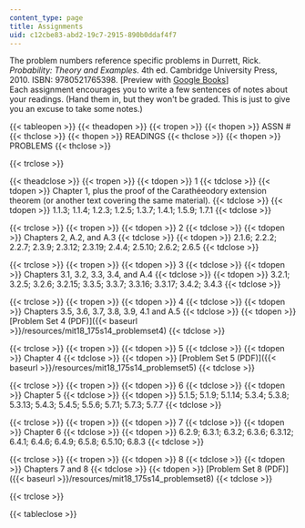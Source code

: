 ```yaml
---
content_type: page
title: Assignments
uid: c12cbe83-abd2-19c7-2915-890b0ddaf4f7
---
```


The problem numbers reference specific problems in Durrett, Rick. _Probability: Theory and Examples_. 4th ed. Cambridge University Press, 2010. ISBN: 9780521765398. \[Preview with [Google Books](http://books.google.com/books?id=evbGTPhuvSoC&pg=PAfrontcover)\]  
Each assignment encourages you to write a few sentences of notes about your readings. (Hand them in, but they won't be graded. This is just to give you an excuse to take some notes.)

{{< tableopen >}}
{{< theadopen >}}
{{< tropen >}}
{{< thopen >}}
ASSN #
{{< thclose >}}
{{< thopen >}}
READINGS
{{< thclose >}}
{{< thopen >}}
PROBLEMS
{{< thclose >}}

{{< trclose >}}

{{< theadclose >}}
{{< tropen >}}
{{< tdopen >}}
1
{{< tdclose >}}
{{< tdopen >}}
Chapter 1, plus the proof of the Carathéeodory extension theorem (or another text covering the same material).
{{< tdclose >}}
{{< tdopen >}}
1.1.3; 1.1.4; 1.2.3; 1.2.5; 1.3.7; 1.4.1; 1.5.9; 1.7.1
{{< tdclose >}}

{{< trclose >}}
{{< tropen >}}
{{< tdopen >}}
2
{{< tdclose >}}
{{< tdopen >}}
Chapters 2, A.2, and A.3
{{< tdclose >}}
{{< tdopen >}}
2.1.6; 2.2.2; 2.2.7; 2.3.9; 2.3.12; 2.3.19; 2.4.4; 2.5.10; 2.6.2; 2.6.5
{{< tdclose >}}

{{< trclose >}}
{{< tropen >}}
{{< tdopen >}}
3
{{< tdclose >}}
{{< tdopen >}}
Chapters 3.1, 3.2, 3.3, 3.4, and A.4
{{< tdclose >}}
{{< tdopen >}}
3.2.1; 3.2.5; 3.2.6; 3.2.15; 3.3.5; 3.3.7; 3.3.16; 3.3.17; 3.4.2; 3.4.3
{{< tdclose >}}

{{< trclose >}}
{{< tropen >}}
{{< tdopen >}}
4
{{< tdclose >}}
{{< tdopen >}}
Chapters 3.5, 3.6, 3.7, 3.8, 3.9, 4.1 and A.5
{{< tdclose >}}
{{< tdopen >}}
[Problem Set 4 (PDF)]({{< baseurl >}}/resources/mit18_175s14_problemset4)
{{< tdclose >}}

{{< trclose >}}
{{< tropen >}}
{{< tdopen >}}
5
{{< tdclose >}}
{{< tdopen >}}
Chapter 4
{{< tdclose >}}
{{< tdopen >}}
[Problem Set 5 (PDF)]({{< baseurl >}}/resources/mit18_175s14_problemset5)
{{< tdclose >}}

{{< trclose >}}
{{< tropen >}}
{{< tdopen >}}
6
{{< tdclose >}}
{{< tdopen >}}
Chapter 5
{{< tdclose >}}
{{< tdopen >}}
5.1.5; 5.1.9; 5.1.14; 5.3.4; 5.3.8; 5.3.13; 5.4.3; 5.4.5; 5.5.6; 5.7.1; 5.7.3; 5.7.7
{{< tdclose >}}

{{< trclose >}}
{{< tropen >}}
{{< tdopen >}}
7
{{< tdclose >}}
{{< tdopen >}}
Chapter 6
{{< tdclose >}}
{{< tdopen >}}
6.2.9; 6.3.1; 6.3.2; 6.3.6; 6.3.12; 6.4.1; 6.4.6; 6.4.9; 6.5.8; 6.5.10; 6.8.3
{{< tdclose >}}

{{< trclose >}}
{{< tropen >}}
{{< tdopen >}}
8
{{< tdclose >}}
{{< tdopen >}}
Chapters 7 and 8
{{< tdclose >}}
{{< tdopen >}}
[Problem Set 8 (PDF)]({{< baseurl >}}/resources/mit18_175s14_problemset8)
{{< tdclose >}}

{{< trclose >}}

{{< tableclose >}}